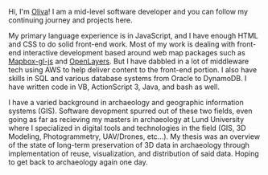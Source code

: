 Hi, I'm [Oliva](https://www.linkedin.com/in/olivia-bellis-06365572/)! I am a mid-level software developer and you can follow my continuing journey and projects here.

My primary language experience is in JavaScript, and I have enough HTML and CSS to do solid front-end work. Most of my work is dealing with front-end interactive development based around web map packages such as [Mapbox-gl-js](https://github.com/mapbox/mapbox-gl-js) and [OpenLayers](https://github.com/openlayers/openlayers). But I have dabbled in a lot of middleware tech using AWS to help deliver content to the front-end portion. I also have skills in SQL and various database systems from Oracle to DynamoDB. I have written code in VB, ActionScript 3, Java, and bash as well.

I have a varied background in archaeology and geographic information systems (GIS). Software devopment spurred out of these two fields, even going as far as recieving my masters in archaeology at Lund University where I specialized in digital tools and technologies in the field (GIS, 3D Modeling, Photogrammetry, UAV/Drones, etc...). My thesis was an overview of the state of long-term preservation of 3D data in archaeology through implementation of reuse, visualization, and distribution of said data. Hoping to get back to archaeology again one day.
